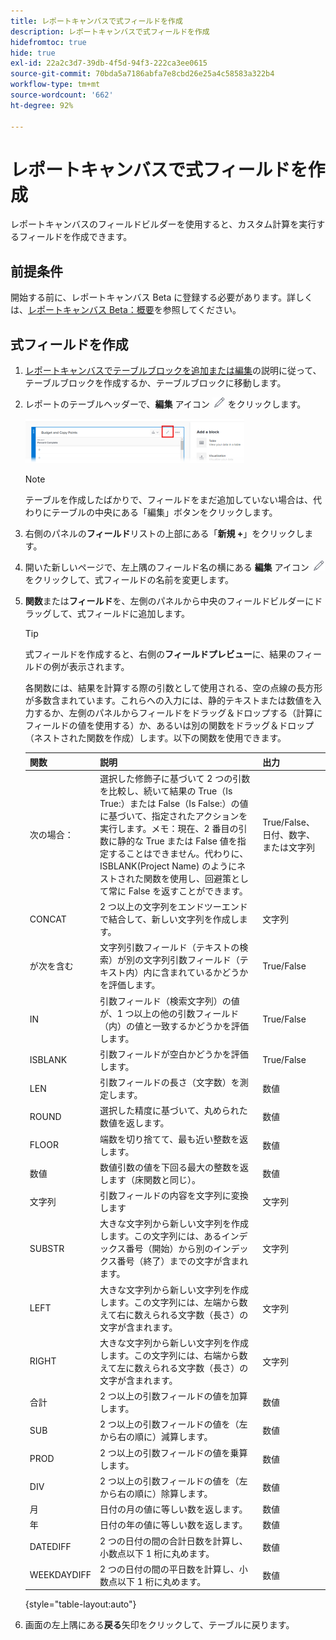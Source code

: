 ```yaml
---
title: レポートキャンバスで式フィールドを作成
description: レポートキャンバスで式フィールドを作成
hidefromtoc: true
hide: true
exl-id: 22a2c3d7-39db-4f5d-94f3-222ca3ee0615
source-git-commit: 70bda5a7186abfa7e8cbd26e25a4c58583a322b4
workflow-type: tm+mt
source-wordcount: '662'
ht-degree: 92%

---
```


# レポートキャンバスで式フィールドを作成

レポートキャンバスのフィールドビルダーを使用すると、カスタム計算を実行するフィールドを作成できます。

## 前提条件

開始する前に、レポートキャンバス Beta に登録する必要があります。詳しくは、[レポートキャンバス Beta：概要](/help/quicksilver/product-announcements/betas/canvas-dashboards-beta/reporting-canvas-beta-overview.md)を参照してください。

## 式フィールドを作成

1. [レポートキャンバスでテーブルブロックを追加または編集](../../../reports-and-dashboards/reporting-canvas/table-blocks/add-or-edit-report-table.md)の説明に従って、テーブルブロックを作成するか、テーブルブロックに移動します。
1. レポートのテーブルヘッダーで、**編集** アイコン ![&#x200B; 編集アイコン &#x200B;](assets/edit-icon.png) をクリックします。

   ![&#x200B; テーブルヘッダーの編集アイコン &#x200B;](assets/edit-icon-table-header-350x71.png)

   >[!NOTE]
   >
   >テーブルを作成したばかりで、フィールドをまだ追加していない場合は、代わりにテーブルの中央にある「編集」ボタンをクリックします。

1. 右側のパネルの&#x200B;**フィールド**&#x200B;リストの上部にある「**新規 +**」をクリックします。
1. 開いた新しいページで、左上隅のフィールド名の横にある **編集** アイコン ![&#x200B; 編集アイコン &#x200B;](assets/edit-icon.png) をクリックして、式フィールドの名前を変更します。
1. **関数**&#x200B;または&#x200B;**フィールド**&#x200B;を、左側のパネルから中央のフィールドビルダーにドラッグして、式フィールドに追加します。


   >[!TIP]
   >
   >式フィールドを作成すると、右側の&#x200B;**フィールドプレビュー**&#x200B;に、結果のフィールドの例が表示されます。

   各関数には、結果を計算する際の引数として使用される、空の点線の長方形が多数含まれています。これらへの入力には、静的テキストまたは数値を入力するか、左側のパネルからフィールドをドラッグ＆ドロップする（計算にフィールドの値を使用する）か、あるいは別の関数をドラッグ＆ドロップ（ネストされた関数を作成）します。以下の関数を使用できます。

   | 関数 | 説明 | 出力 |
   |---|---|---|
   | 次の場合： | 選択した修飾子に基づいて 2 つの引数を比較し、続いて結果の True（Is True:）または False（Is False:）の値に基づいて、指定されたアクションを実行します。メモ：現在、2 番目の引数に静的な True または False 値を指定することはできません。代わりに、ISBLANK(Project Name) のようにネストされた関数を使用し、回避策として常に False を返すことができます。 | True/False、日付、数字、または文字列 |
   | CONCAT | 2 つ以上の文字列をエンドツーエンドで結合して、新しい文字列を作成します。 | 文字列 |
   | が次を含む | 文字列引数フィールド（テキストの検索）が別の文字列引数フィールド（テキスト内）内に含まれているかどうかを評価します。 | True/False |
   | IN | 引数フィールド（検索文字列）の値が、1 つ以上の他の引数フィールド（内）の値と一致するかどうかを評価します。 | True/False |
   | ISBLANK | 引数フィールドが空白かどうかを評価します。 | True/False |
   | LEN | 引数フィールドの長さ（文字数）を測定します。 | 数値 |
   | ROUND | 選択した精度に基づいて、丸められた数値を返します。 | 数値 |
   | FLOOR | 端数を切り捨てて、最も近い整数を返します。 | 数値 |
   | 数値 | 数値引数の値を下回る最大の整数を返します（床関数と同じ）。 | 数値 |
   | 文字列 | 引数フィールドの内容を文字列に変換します | 文字列 |
   | SUBSTR | 大きな文字列から新しい文字列を作成します。この文字列には、あるインデックス番号（開始）から別のインデックス番号（終了）までの文字が含まれます。 | 文字列 |
   | LEFT | 大きな文字列から新しい文字列を作成します。この文字列には、左端から数えて右に数えられる文字数（長さ）の文字が含まれます。 | 文字列 |
   | RIGHT | 大きな文字列から新しい文字列を作成します。この文字列には、右端から数えて左に数えられる文字数（長さ）の文字が含まれます。 | 文字列 |
   | 合計 | 2 つ以上の引数フィールドの値を加算します。 | 数値 |
   | SUB | 2 つ以上の引数フィールドの値を（左から右の順に）減算します。 | 数値 |
   | PROD | 2 つ以上の引数フィールドの値を乗算します。 | 数値 |
   | DIV | 2 つ以上の引数フィールドの値を（左から右の順に）除算します。 | 数値 |
   | 月 | 日付の月の値に等しい数を返します。 | 数値 |
   | 年 | 日付の年の値に等しい数を返します。 | 数値 |
   | DATEDIFF | 2 つの日付の間の合計日数を計算し、小数点以下 1 桁に丸めます。 | 数値 |
   | WEEKDAYDIFF | 2 つの日付の間の平日数を計算し、小数点以下 1 桁に丸めます。 | 数値 |

   {style="table-layout:auto"}

1. 画面の左上隅にある&#x200B;**戻る**&#x200B;矢印をクリックして、テーブルに戻ります。
